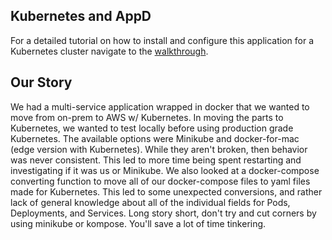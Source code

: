 ## Kubernetes and AppD

For a detailed tutorial on how to install and configure this application for a Kubernetes cluster navigate to the [walkthrough](https://github.com/Appdynamics/AD-Capital-Kube/blob/master/Kubernetes-Walkthrough/1.md).


## Our Story

We had a multi-service application wrapped in docker that we wanted to move from on-prem to AWS w/ Kubernetes. In moving the parts to Kubernetes, we wanted to test locally before using production grade Kubernetes. The available options were Minikube and docker-for-mac (edge version with Kubernetes). While they aren't broken, then behavior was never consistent. This led to more time being spent restarting and investigating if it was us or Minikube. We also looked at a docker-compose converting function to move all of our docker-compose files to yaml files made for Kubernetes. This led to some unexpected conversions, and rather lack of general knowledge about all of the individual fields for Pods, Deployments, and Services. Long story short, don't try and cut corners by using minikube or kompose. You'll save a lot of time tinkering.

